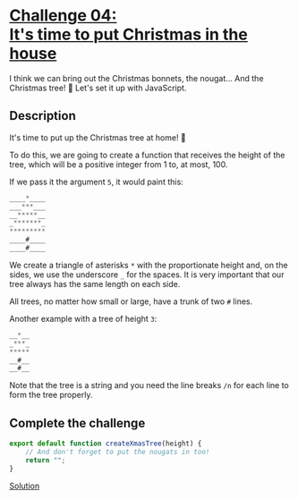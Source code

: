 # [Challenge 04:](https://adventjs.dev/challenges/04)</br>[It's time to put Christmas in the house](https://adventjs.dev/challenges/04)

I think we can bring out the Christmas bonnets, the nougat... And the Christmas tree! 🎄 Let's set it up with JavaScript.

## Description

It's time to put up the Christmas tree at home! 🎄

To do this, we are going to create a function that receives the height of the tree, which will be a positive integer from 1 to, at most, 100.

If we pass it the argument `5`, it would paint this:

```javascript
____*____
___***___
__*****__
_*******_
*********
____#____
____#____
```

We create a triangle of asterisks `*` with the proportionate height and, on the sides, we use the underscore `_` for the spaces. It is very important that our tree always has the same length on each side.

All trees, no matter how small or large, have a trunk of two `#` lines.

Another example with a tree of height `3`:

```javascript
__*__
_***_
*****
__#__
__#__
```

Note that the tree is a string and you need the line breaks `/n` for each line to form the tree properly.

## Complete the challenge

```javascript
export default function createXmasTree(height) {
	// And don't forget to put the nougats in too!
	return "";
}
```

[Solution](./js/script.js)
